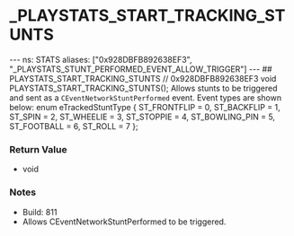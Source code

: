 # _PLAYSTATS_START_TRACKING_STUNTS

--- ns: STATS aliases: ["0x928DBFB892638EF3", "_PLAYSTATS_STUNT_PERFORMED_EVENT_ALLOW_TRIGGER"] --- ## PLAYSTATS_START_TRACKING_STUNTS  // 0x928DBFB892638EF3 void PLAYSTATS_START_TRACKING_STUNTS();  Allows stunts to be triggered and sent as a `CEventNetworkStuntPerformed` event.  Event types are shown below:  enum eTrackedStuntType { ST_FRONTFLIP = 0, ST_BACKFLIP = 1, ST_SPIN = 2, ST_WHEELIE = 3, ST_STOPPIE = 4, ST_BOWLING_PIN = 5, ST_FOOTBALL = 6, ST_ROLL = 7 };

### Return Value
* void

### Notes
* Build: 811
* Allows CEventNetworkStuntPerformed to be triggered.

